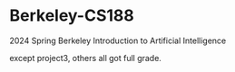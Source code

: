 # Berkeley-CS188
2024 Spring Berkeley Introduction to Artificial Intelligence

except project3, others all got full grade.
